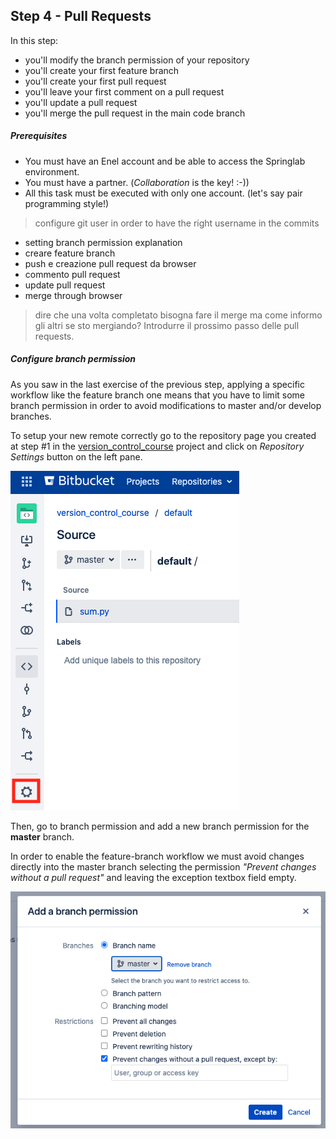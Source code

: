 ## Step 4 - Pull Requests
In this step:
* you'll modify the branch permission of your repository
* you'll create your first feature branch
* you'll create your first pull request
* you'll leave your first comment on a pull request
* you'll update a pull request
* you'll merge the pull request in the main code branch

##### Prerequisites
* You must have an Enel account and be able to access the Springlab environment.
* You must have a partner. (*Collaboration* is the key! :-))
* All this task must be executed with only one account. (let's say pair programming style!)

> configure git user in order to have the right username in the commits

* setting branch permission explanation
* creare feature branch
* push e creazione pull request da browser
* commento pull request
* update pull request
* merge through browser 

> dire che una volta completato bisogna fare il merge ma come informo gli altri se sto mergiando? Introdurre il prossimo passo delle pull requests.

##### Configure branch permission
As you saw in the last exercise of the previous step, applying a specific workflow like the feature branch one means that you have to limit some branch permission in order to avoid modifications to master and/or develop branches.

To setup your new remote correctly go to the repository page you created at step #1 in the [version_control_course](https://bitbucket.springlab.enel.com/projects/ITDSVER) project and click on *Repository Settings* button on the left pane.

![](./assets/repository_setting_button.png)

Then, go to branch permission and add a new branch permission for the **master** branch.

In order to enable the feature-branch workflow we must avoid changes directly into the master branch selecting the permission *"Prevent changes without a pull request"* and leaving the exception textbox field empty.

![](./assets/add_branch_permission.png)

